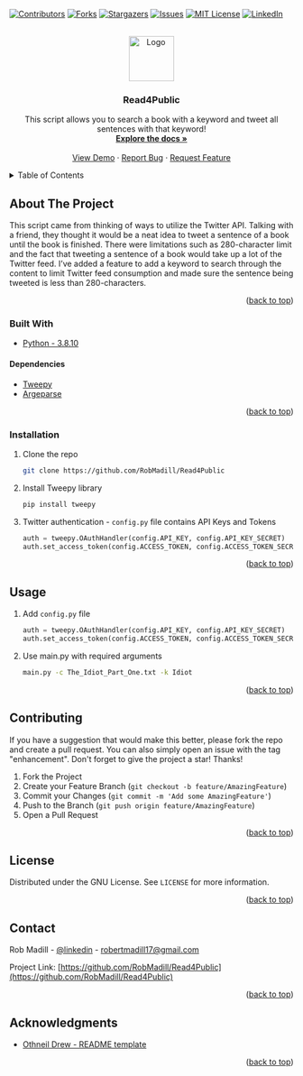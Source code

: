 <div id="top"></div>

<!-- PROJECT SHIELDS -->
[![Contributors][contributors-shield]][contributors-url]
[![Forks][forks-shield]][forks-url]
[![Stargazers][stars-shield]][stars-url]
[![Issues][issues-shield]][issues-url]
[![MIT License][license-shield]][license-url]
[![LinkedIn][linkedin-shield]][linkedin-url]



<!-- PROJECT LOGO -->
<br />
<div align="center">
  <a href="https://github.com/RobMadill/Read4Public">
    <img src="https://user-images.githubusercontent.com/19481324/158642612-e676c8ff-6e5f-40b7-9539-f7f95d419034.png" alt="Logo" width="80" height="80">
  </a>

<h3 align="center">Read4Public</h3>

  <p align="center">
    This script allows you to search a book with a keyword and tweet all sentences with that keyword!
    <br />
    <a href="https://github.com/RobMadill/Read4Public"><strong>Explore the docs »</strong></a>
    <br />
    <br />
    <a href="https://github.com/RobMadill/Read4Public">View Demo</a>
    ·
    <a href="https://github.com/RobMadill/Read4Public/issues">Report Bug</a>
    ·
    <a href="https://github.com/RobMadill/Read4Public/issues">Request Feature</a>
  </p>
</div>



<!-- TABLE OF CONTENTS -->
<details>
  <summary>Table of Contents</summary>
  <ol>
    <li>
      <a href="#about-the-project">About The Project</a>
      <ul>
        <li><a href="#built-with">Built With</a></li>
       <li><a href="#dependencies">Dependencies</a></li>
      </ul>
    </li>
    <li><a href="#installation">Installation</a></li>
    <li><a href="#usage">Usage</a></li>
    <li><a href="#contributing">Contributing</a></li>
    <li><a href="#license">License</a></li>
    <li><a href="#contact">Contact</a></li>
    <li><a href="#acknowledgments">Acknowledgments</a></li>
  </ol>
</details>



<!-- ABOUT THE PROJECT -->
## About The Project

This script came from thinking of ways to utilize the Twitter API. Talking with a friend, they thought it would be a neat idea to tweet a sentence of a book until the book is finished. There were limitations such as 280-character limit and the fact that tweeting a sentence of a book would take up a lot of the Twitter feed. I’ve added a feature to add a keyword to search through the content to limit Twitter feed consumption and made sure the sentence being tweeted is less than 280-characters. 


<p align="right">(<a href="#top">back to top</a>)</p>

### Built With
* [Python - 3.8.10](https://www.python.org/)

#### Dependencies
* [Tweepy](https://docs.tweepy.org/en/stable/)
* [Argeparse](https://docs.python.org/3/library/argparse.html)

<p align="right">(<a href="#top">back to top</a>)</p>


### Installation

1. Clone the repo
   ```sh
   git clone https://github.com/RobMadill/Read4Public
   ```
2. Install Tweepy library 
   ```sh
   pip install tweepy
   ```
3. Twitter authentication - `config.py` file contains API Keys and Tokens
   ```python
   auth = tweepy.OAuthHandler(config.API_KEY, config.API_KEY_SECRET)
   auth.set_access_token(config.ACCESS_TOKEN, config.ACCESS_TOKEN_SECRET)
   ```

<p align="right">(<a href="#top">back to top</a>)</p>


<!-- USAGE EXAMPLES -->
## Usage

1. Add `config.py` file
   ```python
   auth = tweepy.OAuthHandler(config.API_KEY, config.API_KEY_SECRET)
   auth.set_access_token(config.ACCESS_TOKEN, config.ACCESS_TOKEN_SECRET)
   ```
2. Use main.py with required arguments
   ```sh
   main.py -c The_Idiot_Part_One.txt -k Idiot
   ```

<p align="right">(<a href="#top">back to top</a>)</p>

<!-- CONTRIBUTING -->
## Contributing

If you have a suggestion that would make this better, please fork the repo and create a pull request. You can also simply open an issue with the tag "enhancement".
Don't forget to give the project a star! Thanks!

1. Fork the Project
2. Create your Feature Branch (`git checkout -b feature/AmazingFeature`)
3. Commit your Changes (`git commit -m 'Add some AmazingFeature'`)
4. Push to the Branch (`git push origin feature/AmazingFeature`)
5. Open a Pull Request

<p align="right">(<a href="#top">back to top</a>)</p>

<!-- LICENSE -->
## License

Distributed under the GNU License. See `LICENSE` for more information.

<p align="right">(<a href="#top">back to top</a>)</p>

<!-- CONTACT -->
## Contact

Rob Madill - [@linkedin](https://www.linkedin.com/in/robert-madill/) - robertmadill17@gmail.com

Project Link: [https://github.com/RobMadill/Read4Public](https://github.com/RobMadill/Read4Public)

<p align="right">(<a href="#top">back to top</a>)</p>

<!-- ACKNOWLEDGMENTS -->
## Acknowledgments

* [Othneil Drew - README template](https://github.com/othneildrew/Best-README-Template)

<p align="right">(<a href="#top">back to top</a>)</p>

<!-- MARKDOWN LINKS & IMAGES -->
[contributors-shield]: https://img.shields.io/github/contributors/RobMadill/Read4Public.svg?style=for-the-badge
[contributors-url]: https://github.com/RobMadill/Read4Public/graphs/contributors
[forks-shield]: https://img.shields.io/github/forks/RobMadill/Read4Public.svg?style=for-the-badge
[forks-url]: https://github.com/RobMadill/Read4Public/network/members
[stars-shield]: https://img.shields.io/github/stars/RobMadill/Read4Public.svg?style=for-the-badge
[stars-url]: https://github.com/RobMadill/Read4Public/stargazers
[issues-shield]: https://img.shields.io/github/issues/RobMadill/Read4Public.svg?style=for-the-badge
[issues-url]: https://github.com/RobMadill/Read4Public/issues
[license-shield]: https://img.shields.io/github/license/RobMadill/Read4Public.svg?style=for-the-badge
[license-url]: https://github.com/RobMadill/Read4Public/blob/master/LICENSE.txt
[linkedin-shield]: https://img.shields.io/badge/-LinkedIn-black.svg?style=for-the-badge&logo=linkedin&colorB=555
[linkedin-url]: https://www.linkedin.com/in/robert-madill/
